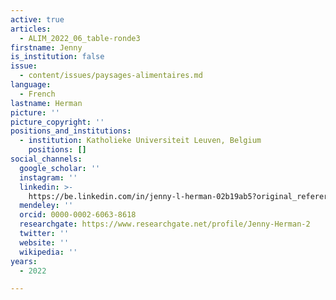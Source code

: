 ```yaml
---
active: true
articles:
  - ALIM_2022_06_table-ronde3
firstname: Jenny
is_institution: false
issue:
  - content/issues/paysages-alimentaires.md
language:
  - French
lastname: Herman
picture: ''
picture_copyright: ''
positions_and_institutions:
  - institution: Katholieke Universiteit Leuven, Belgium
    positions: []
social_channels:
  google_scholar: ''
  instagram: ''
  linkedin: >-
    https://be.linkedin.com/in/jenny-l-herman-02b19ab5?original_referer=https%3A%2F%2Fwww.google.com%2F
  mendeley: ''
  orcid: 0000-0002-6063-8618
  researchgate: https://www.researchgate.net/profile/Jenny-Herman-2
  twitter: ''
  website: ''
  wikipedia: ''
years:
  - 2022

---
```

